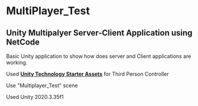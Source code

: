 # MultiPlayer_Test

<h2>Unity Multipalyer Server-Client Application using NetCode</h2>

<p>Basic Unity application to show how does server and Client applications are working.</p>

 Used 
**[Unity Technology Starter Assets](https://assetstore.unity.com/packages/essentials/starter-assets-third-person-character-controller-196526?aid=1101l96nj&pubref=ngo&utm_campaign=unity_affiliate&utm_medium=affiliate&utm_source=partnerize-linkmaker)**
for Third Person Controller

<p> Use "Multiplayer_Test" scene </p>

<p> Used Unity 2020.3.35f1 </p>
